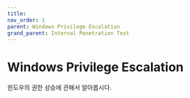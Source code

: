 ```yaml
---
title: 
nav_order: 1
parent: Windows Privilege Escalation
grand_parent: Internal Penetration Test
---
```


# Windows Privilege Escalation

윈도우의 권한 상승에 관해서 알아봅시다.